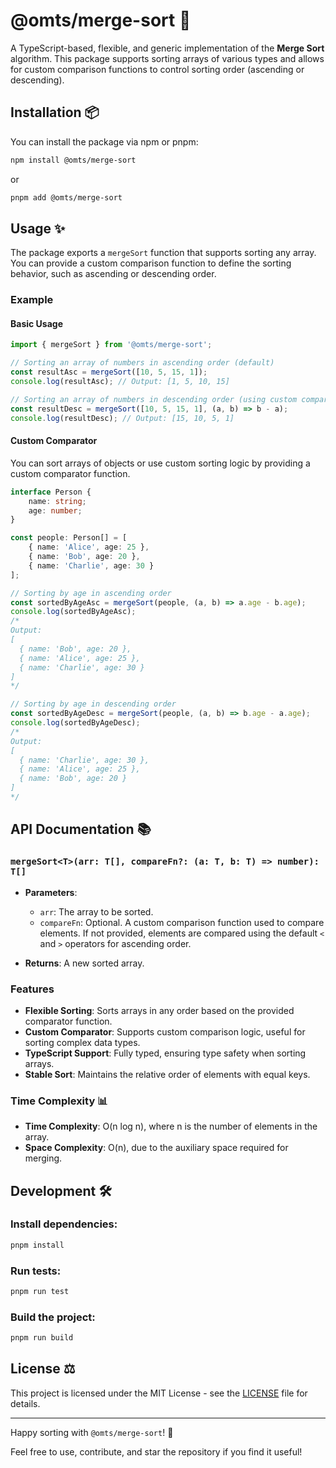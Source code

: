 # @omts/merge-sort 🚀

A TypeScript-based, flexible, and generic implementation of the **Merge Sort** algorithm. This package supports sorting arrays of various types and allows for custom comparison functions to control sorting order (ascending or descending).

## Installation 📦

You can install the package via npm or pnpm:

```bash
npm install @omts/merge-sort
```

or

```bash
pnpm add @omts/merge-sort
```

## Usage ✨

The package exports a `mergeSort` function that supports sorting any array. You can provide a custom comparison function to define the sorting behavior, such as ascending or descending order.

### Example

#### Basic Usage

```typescript
import { mergeSort } from '@omts/merge-sort';

// Sorting an array of numbers in ascending order (default)
const resultAsc = mergeSort([10, 5, 15, 1]);
console.log(resultAsc); // Output: [1, 5, 10, 15]

// Sorting an array of numbers in descending order (using custom comparator)
const resultDesc = mergeSort([10, 5, 15, 1], (a, b) => b - a);
console.log(resultDesc); // Output: [15, 10, 5, 1]
```

#### Custom Comparator

You can sort arrays of objects or use custom sorting logic by providing a custom comparator function.

```typescript
interface Person {
    name: string;
    age: number;
}

const people: Person[] = [
    { name: 'Alice', age: 25 },
    { name: 'Bob', age: 20 },
    { name: 'Charlie', age: 30 }
];

// Sorting by age in ascending order
const sortedByAgeAsc = mergeSort(people, (a, b) => a.age - b.age);
console.log(sortedByAgeAsc);
/*
Output:
[
  { name: 'Bob', age: 20 },
  { name: 'Alice', age: 25 },
  { name: 'Charlie', age: 30 }
]
*/

// Sorting by age in descending order
const sortedByAgeDesc = mergeSort(people, (a, b) => b.age - a.age);
console.log(sortedByAgeDesc);
/*
Output:
[
  { name: 'Charlie', age: 30 },
  { name: 'Alice', age: 25 },
  { name: 'Bob', age: 20 }
]
*/
```

## API Documentation 📚

### `mergeSort<T>(arr: T[], compareFn?: (a: T, b: T) => number): T[]`

- **Parameters**:
  - `arr`: The array to be sorted.
  - `compareFn`: Optional. A custom comparison function used to compare elements. If not provided, elements are compared using the default `<` and `>` operators for ascending order.

- **Returns**: A new sorted array.

### Features

- **Flexible Sorting**: Sorts arrays in any order based on the provided comparator function.
- **Custom Comparator**: Supports custom comparison logic, useful for sorting complex data types.
- **TypeScript Support**: Fully typed, ensuring type safety when sorting arrays.
- **Stable Sort**: Maintains the relative order of elements with equal keys.

### Time Complexity 📊

- **Time Complexity**: O(n log n), where n is the number of elements in the array.
- **Space Complexity**: O(n), due to the auxiliary space required for merging.

## Development 🛠️

### Install dependencies:

```bash
pnpm install
```

### Run tests:

```bash
pnpm run test
```

### Build the project:

```bash
pnpm run build
```

## License ⚖️

This project is licensed under the MIT License - see the [LICENSE](./LICENSE) file for details.

---

Happy sorting with `@omts/merge-sort`! 🎉

Feel free to use, contribute, and star the repository if you find it useful!